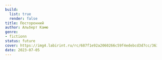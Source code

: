 ```yaml
---
build:
  list: true
  render: false
title: Посторонний
author: Альберт Камю
genre:
- fictionn
status: future
cover: https://img4.labirint.ru/rc/687f1e92a2060266c59f4edebcd3d7cc/363x561q80/books82/813268/cover.jpg?1626154123
date: 2023-07-05
---
```


